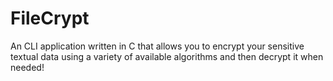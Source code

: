 # FileCrypt
An CLI application written in C that allows you to encrypt your sensitive textual data using a variety of available algorithms and then decrypt it when needed!

